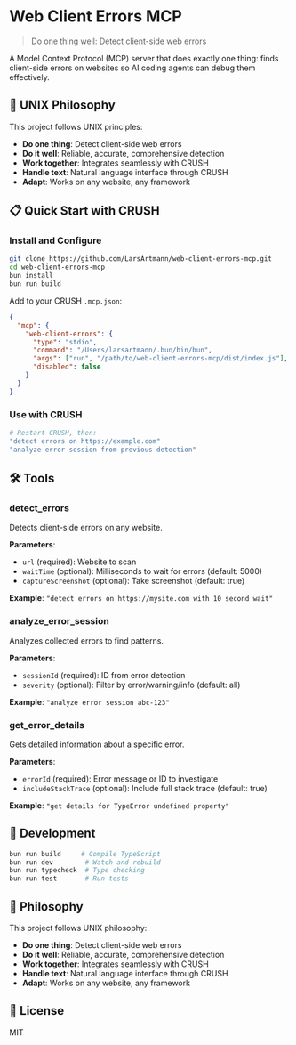 # Web Client Errors MCP

> Do one thing well: Detect client-side web errors

A Model Context Protocol (MCP) server that does exactly one thing: finds client-side errors on websites so AI coding agents can debug them effectively.

## 🎯 UNIX Philosophy

This project follows UNIX principles:

- **Do one thing**: Detect client-side web errors
- **Do it well**: Reliable, accurate, comprehensive detection  
- **Work together**: Integrates seamlessly with CRUSH
- **Handle text**: Natural language interface through CRUSH
- **Adapt**: Works on any website, any framework

## 📋 Quick Start with CRUSH

### Install and Configure
```bash
git clone https://github.com/LarsArtmann/web-client-errors-mcp.git
cd web-client-errors-mcp
bun install
bun run build
```

Add to your CRUSH `.mcp.json`:
```json
{
  "mcp": {
    "web-client-errors": {
      "type": "stdio",
      "command": "/Users/larsartmann/.bun/bin/bun",
      "args": ["run", "/path/to/web-client-errors-mcp/dist/index.js"],
      "disabled": false
    }
  }
}
```

### Use with CRUSH
```bash
# Restart CRUSH, then:
"detect errors on https://example.com"
"analyze error session from previous detection"
```

## 🛠️ Tools

### detect_errors
Detects client-side errors on any website.

**Parameters**:
- `url` (required): Website to scan
- `waitTime` (optional): Milliseconds to wait for errors (default: 5000)
- `captureScreenshot` (optional): Take screenshot (default: true)

**Example**: `"detect errors on https://mysite.com with 10 second wait"`

### analyze_error_session  
Analyzes collected errors to find patterns.

**Parameters**:
- `sessionId` (required): ID from error detection
- `severity` (optional): Filter by error/warning/info (default: all)

**Example**: `"analyze error session abc-123"`

### get_error_details
Gets detailed information about a specific error.

**Parameters**:
- `errorId` (required): Error message or ID to investigate
- `includeStackTrace` (optional): Include full stack trace (default: true)

**Example**: `"get details for TypeError undefined property"`

## 🔧 Development

```bash
bun run build     # Compile TypeScript
bun run dev        # Watch and rebuild
bun run typecheck  # Type checking
bun run test       # Run tests
```

## 📖 Philosophy

This project follows UNIX philosophy:

- **Do one thing**: Detect client-side web errors
- **Do it well**: Reliable, accurate, comprehensive detection  
- **Work together**: Integrates seamlessly with CRUSH
- **Handle text**: Natural language interface through CRUSH
- **Adapt**: Works on any website, any framework

## 📄 License

MIT